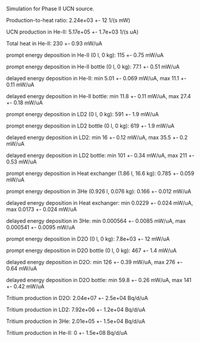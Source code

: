 Simulation for Phase II UCN source.

Production-to-heat ratio:
2.24e+03 +- 12 1/(s mW)

UCN production in He-II:
5.17e+05 +- 1.7e+03 1/(s uA)

Total heat in He-II:
230 +- 0.93 mW/uA

prompt energy deposition in He-II (0 l, 0 kg):
115 +- 0.75 mW/uA

prompt energy deposition in He-II bottle (0 l, 0 kg):
77.1 +- 0.51 mW/uA

delayed energy deposition in He-II:
min 5.01 +- 0.069 mW/uA, max 11.1 +- 0.11 mW/uA

delayed energy deposition in He-II bottle:
min 11.8 +- 0.11 mW/uA, max 27.4 +- 0.18 mW/uA

prompt energy deposition in LD2 (0 l, 0 kg):
591 +- 1.9 mW/uA

prompt energy deposition in LD2 bottle (0 l, 0 kg):
619 +- 1.9 mW/uA

delayed energy deposition in LD2:
min 16 +- 0.12 mW/uA, max 35.5 +- 0.2 mW/uA

delayed energy deposition in LD2 bottle:
min 101 +- 0.34 mW/uA, max 211 +- 0.53 mW/uA

prompt energy deposition in Heat exchanger (1.86 l, 16.6 kg):
0.785 +- 0.059 mW/uA

prompt energy deposition in 3He (0.926 l, 0.076 kg):
0.166 +- 0.012 mW/uA

delayed energy deposition in Heat exchanger:
min 0.0229 +- 0.024 mW/uA, max 0.0173 +- 0.024 mW/uA

delayed energy deposition in 3He:
min 0.000564 +- 0.0085 mW/uA, max 0.000541 +- 0.0095 mW/uA

prompt energy deposition in D2O (0 l, 0 kg):
7.8e+03 +- 12 mW/uA

prompt energy deposition in D2O bottle (0 l, 0 kg):
467 +- 1.4 mW/uA

delayed energy deposition in D2O:
min 126 +- 0.39 mW/uA, max 276 +- 0.64 mW/uA

delayed energy deposition in D2O bottle:
min 59.8 +- 0.26 mW/uA, max 141 +- 0.42 mW/uA

Tritium production in D2O:
2.04e+07 +- 2.5e+04 Bq/d/uA

Tritium production in LD2:
7.92e+06 +- 1.2e+04 Bq/d/uA

Tritium production in 3He:
2.01e+05 +- 1.5e+04 Bq/d/uA

Tritium production in He-II:
0 +- 1.5e+08 Bq/d/uA


